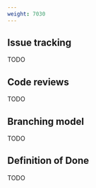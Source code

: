 ```yaml
---
weight: 7030
---
```


## Issue tracking

TODO

## Code reviews

TODO

## Branching model

TODO

## Definition of Done

TODO